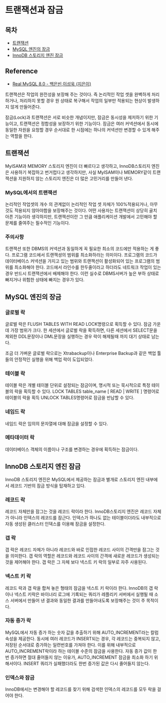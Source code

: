 # 트랜잭션과 잠금

## 목차

- [트랜잭션](#트랜잭션)
- [MySQL 엔진의 장금](#MySQL-엔진의-장금)
- [InnoDB 스토리지 엔진 잠금](#InnoDB-스토리지-엔진-잠금)



## Reference

- [Real MySQL 8.0 - 백은빈,이성욱 (지은이) ](https://product.kyobobook.co.kr/detail/S000060313997)

트랜잭션은 작업의 완전성을 보장해 주는 것이다. 즉 논리적인 작업 셋을 완벽하게 처리하거나, 처리하지 못할 경우 원 상태로 복구해서 작업의 일부만 적용되는 현상이 발생하지 않게 만들어준다.

잠금(Lock)과 트랜잭션은 서로 비슷한 개념이지만, 잠금은 동시성을 제저하기 위한 기능이고, 트랜잭션은 정합성을 보장하기 위한 기능이다. 잠금은 여러 커넥션에서 동시에 동일한 자원을 요청할 경우 순서대로 한 시점에는 하나의 커넥션만 변경할 수 있게 해주는 역할을 한다.

## 트랜잭션

MyISAM과 MEMORY 스토리지 엔진이 더 빠르다고 생각하고, InnoDB스토리지 엔진은 사용하기 복잡하고 번거럽다고 생각하지만, 사실 MyISAM이나 MEMORY같이 트랜잭션을 지원하지 않는 스토리지 엔진은 더 많은 고민거리를 만들어 낸다.

### MySQL에서의 트랜잭션

논리적인 작업셋의 개수 의 관계없이 논리적인 작업 셋 자체가 100%적용되거나, 아무것도 적용되지 않아야함을 보장해주는 것이다. 어떤 사용자는 트랜잭션이 상당히 골치 아픈 기능이라 생각하지만, 트랜잭션이란 그 만큼 애플리케이션 개발에서 고민해야 할 문제를 줄여주는 필수적인 기능이다.

### 주의사항

트랜잭션 또한 DBMS의 커넥션과 동일하게 꼭 필요한 최소의 코드에만 적용하는 게 좋다. 프로그램 코드에서 트랜잭셩의 범위를 최소화하라는 의미이다. 프로그램의 코드가 데이터베이스 커넥션을 가지고 있는 범위와 트랜잭션이 활성화되어 있는 프로그램의 범위를 최소화해야 한다. 코드에서 라인수를 한두줄이라고 하더라도 네트워크 작업이 있는 경우 반드시 트랜잭션에서 배제해야 한다. 이런 실수로 DBMS서버가 높은 부하 상태로 빠지거나 위험한 상태에 빠지는 경우가 있다.

## MySQL 엔진의 장금

### 글로벌 락

글로벌 락은 FLUSH TABLES WITH READ LOCK명령으로 획득할 수 있다. 잠금 가운데 가장 범위가 크다. 한 세션에서 글로벌 락을 확득하면, 다른 세션에서 SELECT문을 제외한 DDL문장이나 DML문장을 실행하는 경우 락이 해제될때 까지 대기 상태로 남는다.

조금 더 가벼운 글로벌 락으로는 Xtrabackup이나 Enterprise Backup과 같은 백업 툴들의 안정적인 실행을 위해 백업 락이 도입되었다.

### 테이블 락

테이블 락은 개별 테이블 단위로 설정되는 잠금이며, 명시적 또는 묵시적으로 특정 테이블의 락을 획득할 수 있다. LOCK TABLES table_name [ READ | WRITE ] 명령어로 테이블의 락을 획득 UNLOCK TABLES명령어로 잠금을 반납할 수 있다.

### 네임드 락

네임드 락은 임의의 문자열에 대해 잠금을 설정할 수 있다.

### 메타데이터 락

데이터베이스 객체의 이름이나 구조를 변경하는 경우에 획득하는 잠금이다.

## InnoDB 스토리지 엔진 잠금

InnoDB 스토리지 엔진은 MySQL에서 제공하는 잠금과 별개로 스토리지 엔진 내부에서 레코드 기반의 잠금 방식을 탑재하고 있다.

### 레코드 락

레코드 자체만을 잠그는 것을 레코드 락이라 한다. InnoDB스토리지 엔진은 레코드 자체가 아니라 인덱스의 레코드를 잠근다. 인덱스가 하나도 없는 테이블이더라도 내부적으로 자동 생성된 클러스터 인덱스를 이용해 잠금을 설정한다.

### 갭 락

갭 락은 레코드 자체가 아니라 레코드와 바로 인접한 레코드 사이의 간격만을 잠그는 것을 의미한다. 갭 락의 역할은 레코드와 레코드 사이의 간격에 새로운 레코드가 생성되는 것을 제어해야 한다. 갭 락은 그 자체 보다 넥스트 키 락의 일부로 자주 사용된다.

### 넥스트 키 락

레코드 락과 갭 락을 합쳐 놓은 형태의 잠금을 넥스트 키 락이라 한다. InnoDB의 갭 락이나 넥스트 키락은 바이너리 로그에 기록되는 쿼리가 레플리키 서버에서 실행될 때 소스 서버에서 만들어 낸 결과와 동일한 결과를 만들어내도록 보장해주는 것이 주 목적이다.

### 자동 증가 락

MySQL에서 자동 증가 하는 숫자 값을 추출하기 위해 AUTO_INCREMENT라는 칼럼 속성을 제공한다. 동시에 여러 레코드가 INSERT되는 경우, 각 레코드는 중복되지 않고, 저장된 순서대로 증가하는 일련번호를 가져야 한다. 이를 위해 내부적으로 AUTO_INCREMENT락이라 하는 테이블 수준의 잠금을 사용한다. 자동 증가 값이 한 번 증가하면 절대 줄어들지 않는 이유가, AUTO_INCREMENT 잠금을 최소화 하기 위해서이다. INSERT 쿼리가 실패했더라도 한번 증가된 값은 다시 줄어들지 않는다.

### 인덱스와 잠금

InnoDB에서는 변경해야 할 레코드를 찾기 위해 검색한 인덱스의 레코드를 모두 락을 걸어야 한다.